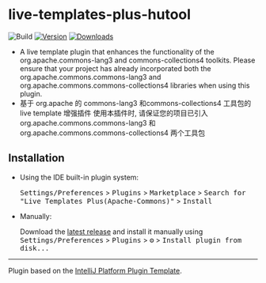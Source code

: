 # live-templates-plus-hutool

![Build](https://github.com/HollisLi/live-templates-plus/workflows/Build/badge.svg)
[![Version](https://img.shields.io/jetbrains/plugin/v/MARKETPLACE_ID.svg)](https://plugins.jetbrains.com/plugin/com.github.hollis.live.templates.plus.apache.commons)
[![Downloads](https://img.shields.io/jetbrains/plugin/d/MARKETPLACE_ID.svg)](https://plugins.jetbrains.com/plugin/com.github.hollis.live.templates.plus.apache.commons)

<!-- Plugin description -->
- A live template plugin that enhances the functionality of the org.apache.commons-lang3 and commons-collections4 toolkits.
Please ensure that your project has already incorporated both the org.apache.commons.commons-lang3 and org.apache.commons.commons-collections4 libraries when using this plugin.
- 基于 org.apache 的 commons-lang3 和commons-collections4 工具包的 live template 增强插件
使用本插件时, 请保证您的项目已引入  org.apache.commons.commons-lang3 和 org.apache.commons.commons-collections4 两个工具包
<!-- Plugin description end -->

## Installation

- Using the IDE built-in plugin system:
  
  <kbd>Settings/Preferences</kbd> > <kbd>Plugins</kbd> > <kbd>Marketplace</kbd> > <kbd>Search for "Live Templates Plus(Apache-Commons)"</kbd> >
  <kbd>Install</kbd>
  
- Manually:

  Download the [latest release](https://github.com/HollisLi/live-templates-plus/releases/latest) and install it manually using
  <kbd>Settings/Preferences</kbd> > <kbd>Plugins</kbd> > <kbd>⚙️</kbd> > <kbd>Install plugin from disk...</kbd>

---
Plugin based on the [IntelliJ Platform Plugin Template][template].

[template]: https://github.com/JetBrains/intellij-platform-plugin-template
[docs:plugin-description]: https://plugins.jetbrains.com/docs/intellij/plugin-user-experience.html#plugin-description-and-presentation
